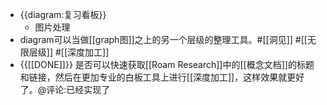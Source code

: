 - {{diagram:复习看板}}
    - 图片处理
- diagram可以当做[[graph图]]之上的另一个层级的整理工具。#[[洞见]] #[[无限层级]] #[[深度加工]]
- {{[[DONE]]}} 是否可以快速获取[[Roam Research]]中的[[概念文档]]的标题和链接，然后在更加专业的白板工具上进行[[深度加工]]，这样效果就更好了。@评论:已经实现了
